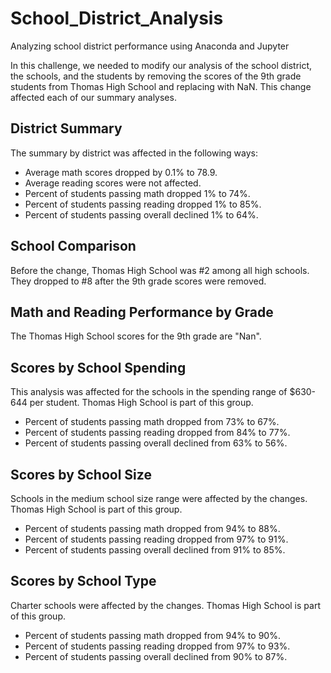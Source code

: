 # School_District_Analysis
Analyzing school district performance using Anaconda and Jupyter

In this challenge, we needed to modify our analysis of the school district, the schools, and the students by removing the scores of the 9th grade students from Thomas High School and replacing with NaN.  This change affected each of our summary analyses.

## District Summary
The summary by district was affected in the following ways:
  - Average math scores dropped by 0.1% to 78.9.
  - Average reading scores were not affected.
  - Percent of students passing math dropped 1% to 74%.
  - Percent of students passing reading dropped 1% to 85%.
  - Percent of students passing overall declined 1% to 64%.
  
 ## School Comparison
 Before the change, Thomas High School was #2 among all high schools. They dropped to #8 after the 9th grade scores were removed.
 
 ## Math and Reading Performance by Grade
 The Thomas High School scores for the 9th grade are "Nan".
 
 ## Scores by School Spending
 This analysis was affected for the schools in the spending range of $630-644 per student. Thomas High School is part of this group.
  - Percent of students passing math dropped from 73% to 67%.
  - Percent of students passing reading dropped from 84% to 77%.
  - Percent of students passing overall declined from 63% to 56%.
  
 ## Scores by School Size
 Schools in the medium school size range were affected by the changes.  Thomas High School is part of this group.
  - Percent of students passing math dropped from 94% to 88%.
  - Percent of students passing reading dropped from 97% to 91%.
  - Percent of students passing overall declined from 91% to 85%.
  
 ## Scores by School Type
 Charter schools were affected by the changes.  Thomas High School is part of this group.
  - Percent of students passing math dropped from 94% to 90%.
  - Percent of students passing reading dropped from 97% to 93%.
  - Percent of students passing overall declined from 90% to 87%.
